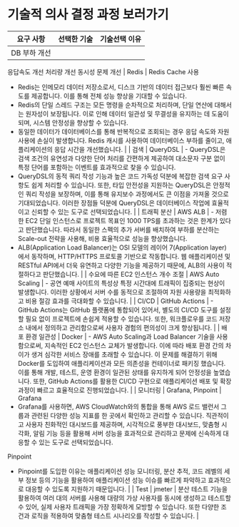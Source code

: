 # 기술적 의사 결정 과정 보러가기

| 요구 사항 | 선택한 기술 | 기술선택 이유 |
| --- | --- | --- |
| DB 부하 개선
응답속도 개선
처리량 개선
동시성 문제 개선 | Redis | Redis Cache 사용
- Redis는 인메모리 데이터 저장소로서, 디스크 기반의 데이터 접근보다 훨씬 빠른 속도를 제공합니다. 이를 통해 전체 성능 향상을 기대할 수 있습니다.
- Redis의 단일 스레드 구조는 모든 명령을 순차적으로 처리하며, 단일 연산에 대해서는 원자성이 보장됩니다. 이로 인해 데이터 일관성 및 무결성을 유지하는 데 도움이 되며, 시스템 안정성을 향상할 수 있습니다.
- 동일한 데이터가 데이터베이스를 통해 반복적으로 조회되는 경우 응답 속도와 자원 사용에 손실이 발생합니다. Redis 캐시를 사용하여 데이터베이스 부하를 줄이고, 애플리케이션의 응답 시간을 개선했습니다. |
| 검색 | QueryDSL | - QueryDSL은 검색 조건의 유연성과 다양한 단어 처리를 간편하게 제공하여 대소문자 구분 없이 특정 단어를 포함하는 이벤트를 효과적으로 찾을 수 있습니다.
- QueryDSL의 동적 쿼리 작성 기능과 높은 코드 가독성 덕분에 복잡한 검색 요구 사항도 쉽게 처리할 수 있습니다. 또한, 타입 안전성을 지원하는 QueryDSL은 안정적인 쿼리 작성을 보장하며, 이를 통해 유지보수 과정에서도 큰 이점을 가져올 것으로 기대되었습니다.
이러한 장점들 덕분에 QueryDSL은 데이터베이스 작업에 효율적이고 신뢰할 수 있는 도구로 선택되었습니다. |
| 트래픽 분산 | AWS ALB | - 저렴한 EC2 단일 인스턴스로 프로젝트 목표인 1000 TPS를 초과하는 것은 한계가 있다고 판단했습니다. 따라서 동일한 스펙의 추가 서버를 배치하여 부하를 분산하는 Scale-out 전략을 사용해, 비용 효율적으로 성능을 향상했습니다.
- ALB(Application Load Balancer)는 OSI 모델의 레이어 7(Application layer)에서 동작하며, HTTP/HTTPS 프로토콜 기반으로 작동합니다. 웹 애플리케이션 및 RESTful API에서 더욱 유연하고 다양한 기능을 제공하기 때문에, ALB의 사용이 적절하다고 판단했습니다. |
| 수요에 따른 
EC2 인스턴스
개수 조절 | AWS Auto Scaling | - 공연 예매 사이트의 특성상 특정 시간대에 트래픽이 집중되는 현상이 발생합니다. 이러한 상황에서 서버 수를 동적으로 조절하여 자원 사용량을 최적화하고 비용 절감 효과를 극대화할 수 있습니다. |
| CI/CD | GitHub Actions | - GitHub Actions는 GitHub 플랫폼에 통합되어 있어서, 별도의 CI/CD 도구를 설정할 필요 없이 프로젝트에 손쉽게 적용할 수 있습니다. 또한, 워크플로우를 코드 저장소 내에서 정의하고 관리함으로써 사용자 경험의 편의성이 크게 향상됩니다. |
| 배포 환경 일관성 | Docker | - AWS Auto Scaling과 Load Balancer 기술을 사용함으로써, 지속적인 EC2 인스턴스 교체가 발생합니다. 이에 따라 배포 환경 간의 차이가 생겨 심각한 서비스 장애를 초래할 수 있습니다.
이 문제를 해결하기 위해 Docker를 도입하여 애플리케이션과 모든 의존성을 컨테이너로 패키징 했습니다. 이를 통해 개발, 테스트, 운영 환경이 일관된 상태를 유지하게 되어 안정성을 높였습니다. 또한, GitHub Actions를 활용한 CI/CD 구현으로 애플리케이션 배포 및 확장 과정이 빠르고 효율적으로 진행되었습니다. |
| 모니터링 | Grafana, Pinpoint | Grafana
- Grafana를 사용하면, AWS CloudWatch와의 통합을 통해 AWS 로드 밸런서 그룹과 관련된 다양한 성능 지표를 한 곳에서 확인하고 관리할 수 있습니다. 직관적이고 사용자 친화적인 대시보드를 제공하며, 시각적으로 풍부한 대시보드, 맞춤형 시각화, 알림 기능 등을 활용해 서버 성능을 효과적으로 관리하고 문제에 신속하게 대응할 수 있는 도구로 선택되었습니다.

Pinpoint
- Pinpoint를 도입한 이유는 애플리케이션 성능 모니터링, 분산 추적, 코드 레벨의 세부 정보 등의 기능을 활용하여 애플리케이션 성능 이슈를 빠르게 파악하고 효과적으로 대응할 수 있도록 지원하기 때문입니다. |
| Test | jmeter | 분산 테스트 기능을 활용하여 여러 대의 서버를 사용해 대량의 가상 사용자를 동시에 생성하고 테스트할 수 있어, 실제 사용자 트래픽을 가장 정확하게 모방할 수 있습니다. 또한 다양한 조건과 로직을 적용하여 맞춤형 테스트 시나리오를 작성할 수 있습니다. |